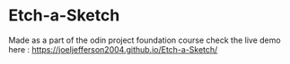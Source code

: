 # Etch-a-Sketch

Made as a part of the odin project foundation course check the live demo here : https://joeljefferson2004.github.io/Etch-a-Sketch/
